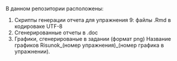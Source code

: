 В данном репозитории расположены:
1) Скрипты генерации отчета для упражнения 9: файлы .Rmd в кодироваке UTF-8
2) Сгенерированные отчеты в .doc
3) Графики, сгенерированые в задании (формат png)
Название графиков Risunok_(номер упражнения)_(номер графика в упражнении).